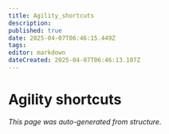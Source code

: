 ```yaml
---
title: Agility_shortcuts
description: 
published: true
date: 2025-04-07T06:46:15.449Z
tags: 
editor: markdown
dateCreated: 2025-04-07T06:46:13.107Z
---
```


# Agility shortcuts

*This page was auto-generated from structure.*